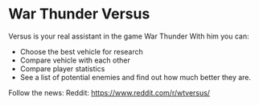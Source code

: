 # War Thunder Versus
Versus is your real assistant in the game War Thunder
With him you can:
- Choose the best vehicle for research
- Compare vehicle with each other
- Compare player statistics
- See a list of potential enemies and find out how much better they are.

Follow the news:
Reddit: https://www.reddit.com/r/wtversus/
